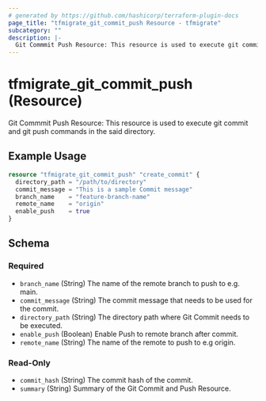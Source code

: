 ```yaml
---
# generated by https://github.com/hashicorp/terraform-plugin-docs
page_title: "tfmigrate_git_commit_push Resource - tfmigrate"
subcategory: ""
description: |-
  Git Commmit Push Resource: This resource is used to execute git commit and git push commands in the said directory.
---
```


# tfmigrate_git_commit_push (Resource)

Git Commmit Push Resource: This resource is used to execute git commit and git push commands in the said directory.

## Example Usage

```terraform
resource "tfmigrate_git_commit_push" "create_commit" {
  directory_path = "/path/to/directory"
  commit_message = "This is a sample Commit message"
  branch_name    = "feature-branch-name"
  remote_name    = "origin"
  enable_push    = true
}
```

<!-- schema generated by tfplugindocs -->
## Schema

### Required

- `branch_name` (String) The name of the remote branch to push to e.g. main.
- `commit_message` (String) The commit message that needs to be used for the commit.
- `directory_path` (String) The directory path where Git Commit needs to be executed.
- `enable_push` (Boolean) Enable Push to remote branch after commit.
- `remote_name` (String) The name of the remote to push to e.g origin.

### Read-Only

- `commit_hash` (String) The commit hash of the commit.
- `summary` (String) Summary of the Git Commit and Push Resource.
